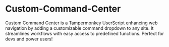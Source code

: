 # Custom-Command-Center
Custom Command Center is a Tampermonkey UserScript enhancing web navigation by adding a customizable command dropdown to any site. It streamlines workflows with easy access to predefined functions. Perfect for devs and power users!

